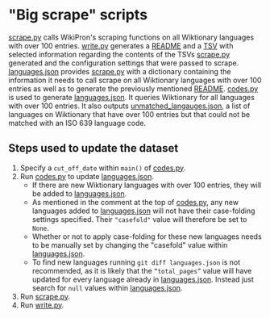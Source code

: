 "Big scrape" scripts
====================

[scrape.py](./src/scrape.py) calls WikiPron's scraping functions on all
Wiktionary languages with over 100 entries. [write.py](./src/write.py)
generates a [README](./tsv/README.md) and a [TSV](./readme_tsv.tsv) with selected
information regarding the contents of the TSVs [scrape.py](./src/scrape.py)
 generated and the configuration settings
that were passed to scrape. [languages.json](./src/languages.json) provides
[scrape.py](./src/scrape.py) with a dictionary containing the information it
needs to call scrape on all Wiktionary languages with over 100 entries as well
as to generate the previously mentioned [README](./tsv/README.md).
[codes.py](./src/codes.py) is used to generate
[languages.json](./src/languages.json). It queries Wiktionary for all languages
with over 100 entries. It also outputs
[unmatched\_langauges.json](./src/unmatched_languages.json), a list of languages on
Wiktionary that have over 100 entries but that could not be matched with an ISO
639 language code.

Steps used to update the dataset
--------------------------------

1.  Specify a `cut_off_date` within `main()` of [codes.py](./src/codes.py).
2.  Run [codes.py](./src/codes.py) to update
    [languages.json](./src/languages.json).
    -   If there are new Wiktionary languages with over 100 entries, they will
        be added to [languages.json](./src/languages.json).
    -   As mentioned in the comment at the top of [codes.py](./src/codes.py),
        any new languages added to [languages.json](./src/languages.json) will
        not have their case-folding settings specified. Their `"casefold"` value
        will therefore be set to `None`.
    -   Whether or not to apply case-folding for these new languages needs to be
        manually set by changing the "casefold" value within
        [languages.json](./src/languages.json).
    -   To find new languages running `git diff languages.json` is not
        recommended, as it is likely that the `“total_pages”` value will have
        updated for every language already in
        [languages.json](./src/languages.json). Instead just search for `null`
        values within [languages.json](./src/languages.json).
3.  Run [scrape.py](./src/scrape.py).
4.  Run [write.py](./src/write.py).
